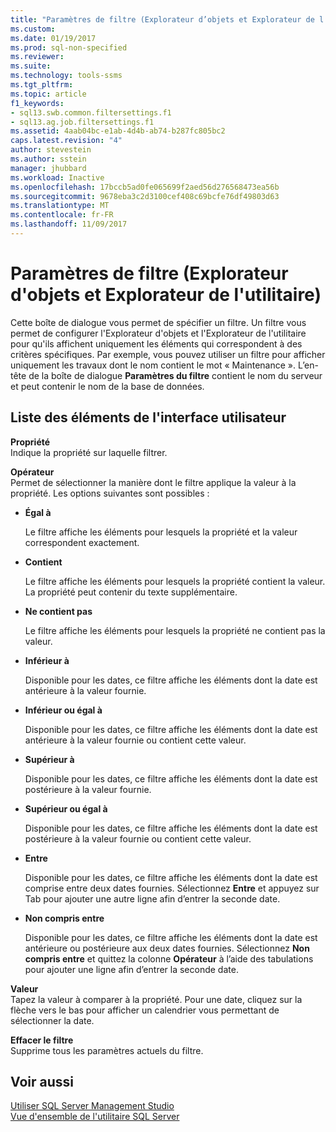 ```yaml
---
title: "Paramètres de filtre (Explorateur d’objets et Explorateur de l’utilitaire) | Microsoft Docs"
ms.custom: 
ms.date: 01/19/2017
ms.prod: sql-non-specified
ms.reviewer: 
ms.suite: 
ms.technology: tools-ssms
ms.tgt_pltfrm: 
ms.topic: article
f1_keywords:
- sql13.swb.common.filtersettings.f1
- sql13.ag.job.filtersettings.f1
ms.assetid: 4aab04bc-e1ab-4d4b-ab74-b287fc805bc2
caps.latest.revision: "4"
author: stevestein
ms.author: sstein
manager: jhubbard
ms.workload: Inactive
ms.openlocfilehash: 17bccb5ad0fe065699f2aed56d276568473ea56b
ms.sourcegitcommit: 9678eba3c2d3100cef408c69bcfe76df49803d63
ms.translationtype: MT
ms.contentlocale: fr-FR
ms.lasthandoff: 11/09/2017
---
```

# <a name="filter-settings-object-explorer-and-utility-explorer"></a>Paramètres de filtre (Explorateur d'objets et Explorateur de l'utilitaire)
Cette boîte de dialogue vous permet de spécifier un filtre. Un filtre vous permet de configurer l'Explorateur d'objets et l'Explorateur de l'utilitaire pour qu'ils affichent uniquement les éléments qui correspondent à des critères spécifiques. Par exemple, vous pouvez utiliser un filtre pour afficher uniquement les travaux dont le nom contient le mot « Maintenance ». L’en-tête de la boîte de dialogue **Paramètres du filtre** contient le nom du serveur et peut contenir le nom de la base de données.  
  
## <a name="uielement-list"></a>Liste des éléments de l'interface utilisateur  
**Propriété**  
Indique la propriété sur laquelle filtrer.  
  
**Opérateur**  
Permet de sélectionner la manière dont le filtre applique la valeur à la propriété. Les options suivantes sont possibles :  
  
-   **Égal à**  
  
    Le filtre affiche les éléments pour lesquels la propriété et la valeur correspondent exactement.  
  
-   **Contient**  
  
    Le filtre affiche les éléments pour lesquels la propriété contient la valeur. La propriété peut contenir du texte supplémentaire.  
  
-   **Ne contient pas**  
  
    Le filtre affiche les éléments pour lesquels la propriété ne contient pas la valeur.  
  
-   **Inférieur à**  
  
    Disponible pour les dates, ce filtre affiche les éléments dont la date est antérieure à la valeur fournie.  
  
-   **Inférieur ou égal à**  
  
    Disponible pour les dates, ce filtre affiche les éléments dont la date est antérieure à la valeur fournie ou contient cette valeur.  
  
-   **Supérieur à**  
  
    Disponible pour les dates, ce filtre affiche les éléments dont la date est postérieure à la valeur fournie.  
  
-   **Supérieur ou égal à**  
  
    Disponible pour les dates, ce filtre affiche les éléments dont la date est postérieure à la valeur fournie ou contient cette valeur.  
  
-   **Entre**  
  
    Disponible pour les dates, ce filtre affiche les éléments dont la date est comprise entre deux dates fournies. Sélectionnez **Entre** et appuyez sur Tab pour ajouter une autre ligne afin d’entrer la seconde date.  
  
-   **Non compris entre**  
  
    Disponible pour les dates, ce filtre affiche les éléments dont la date est antérieure ou postérieure aux deux dates fournies. Sélectionnez **Non compris entre** et quittez la colonne **Opérateur** à l’aide des tabulations pour ajouter une ligne afin d’entrer la seconde date.  
  
**Valeur**  
Tapez la valeur à comparer à la propriété. Pour une date, cliquez sur la flèche vers le bas pour afficher un calendrier vous permettant de sélectionner la date.  
  
**Effacer le filtre**  
Supprime tous les paramètres actuels du filtre.  
  
## <a name="see-also"></a>Voir aussi  
[Utiliser SQL Server Management Studio](../../ssms/use-sql-server-management-studio.md)  
[Vue d'ensemble de l'utilitaire SQL Server](http://msdn.microsoft.com/en-us/6e6cbd25-6b1c-4e21-9ade-4584e243fd8f)  
  
